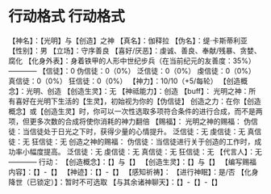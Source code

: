 # 行动格式 行动格式
【神名】：【光明】与【创造】之神
【真名】：伽释拉
【伪名】：缇·卡斯蒂利亚
【性别】：男
【立场】：守序善良
【喜好/厌恶】：虔诚、善良、奉献/残暴、贪婪、腐化
【化身外表】：身着铁甲的人形中世纪步兵（在当前纪元的友善度：35%）
————
【信徒】：0
伪信徒：0（0%）
泛信徒：0（0%）
虔信徒：0（0%）
真信徒：0（0%）
狂信徒：0（0%）
【神力】：10/10（+5/每轮）
【创造概念】：光明、创造
【创造生灵】：无
【神祗能力】：创造
【buff】：
光明之神：所有喜好在光明下生活的【生灵】，初始视为你的【伪信徒】
创造之力：在你【创造概念】或【创造生灵】时，你可以一次性选取多项符合条件的进行合成，而不是两项，但更多次数的合成将使你消耗的神力翻倍
【赐福】：
光明之神的赐福：
伪信徒：当信徒处于日光之下时，获得少量的心情提升。
泛信徒：无
虔信徒：无
真信徒：无
狂信徒：无
创造之神的赐福：
伪信徒：当信徒进行关于创造的工作时，成功率小幅度提高。
泛信徒：无
虔信徒：无
真信徒：无
狂信徒：无
【代言人】：无
————
行动：
【创造概念】：【】与【】
【创造生灵】：【】与【】
【编写赐福内容】：【】-【】
【神迹】：【】-【】
【感知祈祷】：
【进行神眠】：是/否
【化身降世（已锁定）】：暂时不可选取
【与其余诸神聊天】：【】-【】-【】